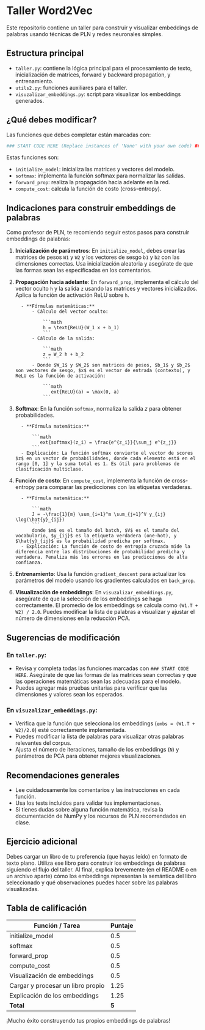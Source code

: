 
# Taller Word2Vec

Este repositorio contiene un taller para construir y visualizar embeddings de palabras usando técnicas de PLN y redes neuronales simples.

## Estructura principal

- `taller.py`: contiene la lógica principal para el procesamiento de texto, inicialización de matrices, forward y backward propagation, y entrenamiento.
- `utils2.py`: funciones auxiliares para el taller.
- `visuzalizar_embeddings.py`: script para visualizar los embeddings generados.

## ¿Qué debes modificar?

Las funciones que debes completar están marcadas con:
```python
### START CODE HERE (Replace instances of 'None' with your own code) ###
```

Estas funciones son:
- `initialize_model`: inicializa las matrices y vectores del modelo.
- `softmax`: implementa la función softmax para normalizar las salidas.
- `forward_prop`: realiza la propagación hacia adelante en la red.
- `compute_cost`: calcula la función de costo (cross-entropy).

## Indicaciones para construir embeddings de palabras

Como profesor de PLN, te recomiendo seguir estos pasos para construir embeddings de palabras:

1. **Inicialización de parámetros**: En `initialize_model`, debes crear las matrices de pesos `W1` y `W2` y los vectores de sesgo `b1` y `b2` con las dimensiones correctas. Usa inicialización aleatoria y asegúrate de que las formas sean las especificadas en los comentarios.


2. **Propagación hacia adelante**: En `forward_prop`, implementa el cálculo del vector oculto `h` y la salida `z` usando las matrices y vectores inicializados. Aplica la función de activación ReLU sobre `h`.

		 - **Fórmulas matemáticas:**
			 - Cálculo del vector oculto:
       
				 ```math
				 h = \text{ReLU}(W_1 x + b_1)
				 ```
			 - Cálculo de la salida:
       
				 ```math
				 z = W_2 h + b_2
				 ```
			 - Donde $W_1$ y $W_2$ son matrices de pesos, $b_1$ y $b_2$ son vectores de sesgo, $x$ es el vector de entrada (contexto), y ReLU es la función de activación:
       
				 ```math
				 	ext{ReLU}(a) = \max(0, a)
				 ```

3. **Softmax**: En la función `softmax`, normaliza la salida $z$ para obtener probabilidades.

		 - **Fórmula matemática:**
     
			 ```math
			 	ext{softmax}(z_i) = \frac{e^{z_i}}{\sum_j e^{z_j}}
			 ```
		 - Explicación: La función softmax convierte el vector de scores $z$ en un vector de probabilidades, donde cada elemento está en el rango [0, 1] y la suma total es 1. Es útil para problemas de clasificación multiclase.

4. **Función de costo**: En `compute_cost`, implementa la función de cross-entropy para comparar las predicciones con las etiquetas verdaderas.

		 - **Fórmula matemática:**
     
			 ```math
			 J = -\frac{1}{m} \sum_{i=1}^m \sum_{j=1}^V y_{ij} \log(\hat{y}_{ij})
			 ```
			 donde $m$ es el tamaño del batch, $V$ es el tamaño del vocabulario, $y_{ij}$ es la etiqueta verdadera (one-hot), y $\hat{y}_{ij}$ es la probabilidad predicha por softmax.
		 - Explicación: La función de costo de entropía cruzada mide la diferencia entre las distribuciones de probabilidad predicha y verdadera. Penaliza más los errores en las predicciones de alta confianza.

5. **Entrenamiento**: Usa la función `gradient_descent` para actualizar los parámetros del modelo usando los gradientes calculados en `back_prop`.

6. **Visualización de embeddings**: En `visuzalizar_embeddings.py`, asegúrate de que la selección de los embeddings se haga correctamente. El promedio de los embeddings se calcula como `(W1.T + W2) / 2.0`. Puedes modificar la lista de palabras a visualizar y ajustar el número de dimensiones en la reducción PCA.

## Sugerencias de modificación

### En `taller.py`:
- Revisa y completa todas las funciones marcadas con `### START CODE HERE`. Asegúrate de que las formas de las matrices sean correctas y que las operaciones matemáticas sean las adecuadas para el modelo.
- Puedes agregar más pruebas unitarias para verificar que las dimensiones y valores sean los esperados.

### En `visuzalizar_embeddings.py`:
- Verifica que la función que selecciona los embeddings (`embs = (W1.T + W2)/2.0`) esté correctamente implementada.
- Puedes modificar la lista de palabras para visualizar otras palabras relevantes del corpus.
- Ajusta el número de iteraciones, tamaño de los embeddings (`N`) y parámetros de PCA para obtener mejores visualizaciones.

## Recomendaciones generales

- Lee cuidadosamente los comentarios y las instrucciones en cada función.
- Usa los tests incluidos para validar tus implementaciones.
- Si tienes dudas sobre alguna función matemática, revisa la documentación de NumPy y los recursos de PLN recomendados en clase.


## Ejercicio adicional

Debes cargar un libro de tu preferencia (que hayas leído) en formato de texto plano. Utiliza ese libro para construir los embeddings de palabras siguiendo el flujo del taller. Al final, explica brevemente (en el README o en un archivo aparte) cómo los embeddings representan la semántica del libro seleccionado y qué observaciones puedes hacer sobre las palabras visualizadas.

## Tabla de calificación

| Función / Tarea                      | Puntaje |
|--------------------------------------|---------|
| initialize_model                     |   0.5   |
| softmax                              |   0.5   |
| forward_prop                         |   0.5   |
| compute_cost                         |   0.5   |
| Visualización de embeddings          |   0.5   |
| Cargar y procesar un libro propio    |  1.25   |
| Explicación de los embeddings        |  1.25   |
| **Total**                            | **5**   |

¡Mucho éxito construyendo tus propios embeddings de palabras!

